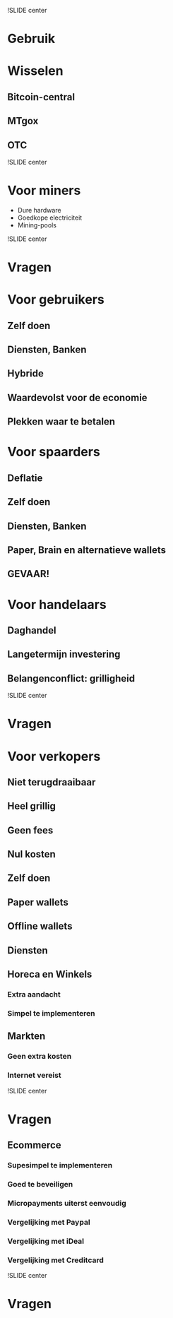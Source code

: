 !SLIDE center
# Gebruik

# Wisselen
## Bitcoin-central
## MTgox
## OTC

!SLIDE center
# Voor miners
* Dure hardware
* Goedkope electriciteit
* Mining-pools

!SLIDE center
# Vragen

# Voor gebruikers
## Zelf doen
## Diensten, Banken
## Hybride
## Waardevolst voor de economie
## Plekken waar te betalen

# Voor spaarders
## Deflatie
## Zelf doen
## Diensten, Banken
## Paper, Brain en alternatieve wallets
## GEVAAR!

# Voor handelaars
## Daghandel
## Langetermijn investering
## Belangenconflict: grilligheid

!SLIDE center
# Vragen

# Voor verkopers
## Niet terugdraaibaar
## Heel grillig
## Geen fees
## Nul kosten
## Zelf doen
## Paper wallets
## Offline wallets
## Diensten

## Horeca en Winkels
### Extra aandacht
### Simpel te implementeren

## Markten
### Geen extra kosten
### Internet vereist

!SLIDE center
# Vragen

## Ecommerce
### Supesimpel te implementeren
### Goed te beveiligen
### Micropayments uiterst eenvoudig
### Vergelijking met Paypal
### Vergelijking met iDeal
### Vergelijking met Creditcard

!SLIDE center
# Vragen


